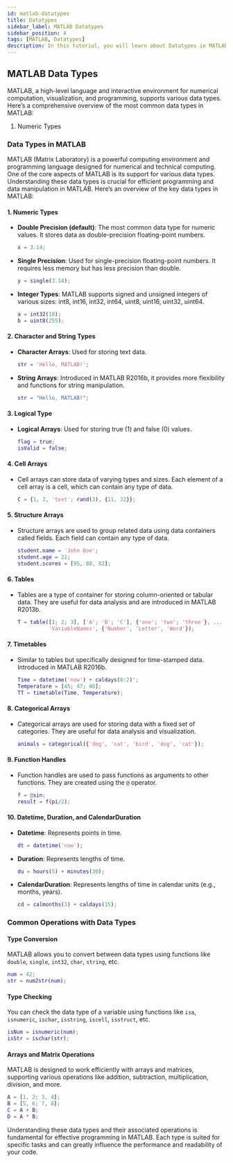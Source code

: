 ```yaml
---
id: matlab-datatypes
title: Datatypes
sidebar_label: MATLAB Datatypes
sidebar_position: 4
tags: [MATLAB, Datatypes]
description: In this tutorial, you will learn about Datatypes in MATLAB. MATLAB, a high-level language and interactive environment for numerical computation, visualization, and programming, supports various data types
---
```

## MATLAB Data Types
MATLAB, a high-level language and interactive environment for numerical computation, visualization, and programming, supports various data types. Here’s a comprehensive overview of the most common data types in MATLAB:

1. Numeric Types
 ### Data Types in MATLAB

MATLAB (Matrix Laboratory) is a powerful computing environment and programming language designed for numerical and technical computing. One of the core aspects of MATLAB is its support for various data types. Understanding these data types is crucial for efficient programming and data manipulation in MATLAB. Here’s an overview of the key data types in MATLAB:

#### 1. **Numeric Types**
   - **Double Precision (default)**: The most common data type for numeric values. It stores data as double-precision floating-point numbers.
     ```matlab
     x = 3.14;
     ```
   - **Single Precision**: Used for single-precision floating-point numbers. It requires less memory but has less precision than double.
     ```matlab
     y = single(3.14);
     ```
   - **Integer Types**: MATLAB supports signed and unsigned integers of various sizes: int8, int16, int32, int64, uint8, uint16, uint32, uint64.
     ```matlab
     a = int32(10);
     b = uint8(255);
     ```

#### 2. **Character and String Types**
   - **Character Arrays**: Used for storing text data.
     ```matlab
     str = 'Hello, MATLAB!';
     ```
   - **String Arrays**: Introduced in MATLAB R2016b, it provides more flexibility and functions for string manipulation.
     ```matlab
     str = "Hello, MATLAB!";
     ```

#### 3. **Logical Type**
   - **Logical Arrays**: Used for storing true (1) and false (0) values.
     ```matlab
     flag = true;
     isValid = false;
     ```

#### 4. **Cell Arrays**
   - Cell arrays can store data of varying types and sizes. Each element of a cell array is a cell, which can contain any type of data.
     ```matlab
     C = {1, 2, 'text'; rand(3), {11, 22}};
     ```

#### 5. **Structure Arrays**
   - Structure arrays are used to group related data using data containers called fields. Each field can contain any type of data.
     ```matlab
     student.name = 'John Doe';
     student.age = 21;
     student.scores = [95, 88, 92];
     ```

#### 6. **Tables**
   - Tables are a type of container for storing column-oriented or tabular data. They are useful for data analysis and are introduced in MATLAB R2013b.
     ```matlab
     T = table([1; 2; 3], ['A'; 'B'; 'C'], {'one'; 'two'; 'three'}, ...
               'VariableNames', {'Number', 'Letter', 'Word'});
     ```

#### 7. **Timetables**
   - Similar to tables but specifically designed for time-stamped data. Introduced in MATLAB R2016b.
     ```matlab
     Time = datetime('now') + caldays(0:2)';
     Temperature = [45; 47; 46];
     TT = timetable(Time, Temperature);
     ```

#### 8. **Categorical Arrays**
   - Categorical arrays are used for storing data with a fixed set of categories. They are useful for data analysis and visualization.
     ```matlab
     animals = categorical({'dog', 'cat', 'bird', 'dog', 'cat'});
     ```

#### 9. **Function Handles**
   - Function handles are used to pass functions as arguments to other functions. They are created using the `@` operator.
     ```matlab
     f = @sin;
     result = f(pi/2);
     ```

#### 10. **Datetime, Duration, and CalendarDuration**
   - **Datetime**: Represents points in time.
     ```matlab
     dt = datetime('now');
     ```
   - **Duration**: Represents lengths of time.
     ```matlab
     du = hours(5) + minutes(30);
     ```
   - **CalendarDuration**: Represents lengths of time in calendar units (e.g., months, years).
     ```matlab
     cd = calmonths(3) + caldays(15);
     ```

### Common Operations with Data Types

#### Type Conversion
MATLAB allows you to convert between data types using functions like `double`, `single`, `int32`, `char`, `string`, etc.
```matlab
num = 42;
str = num2str(num);
```

#### Type Checking
You can check the data type of a variable using functions like `isa`, `isnumeric`, `ischar`, `isstring`, `iscell`, `isstruct`, etc.
```matlab
isNum = isnumeric(num);
isStr = ischar(str);
```

#### Arrays and Matrix Operations
MATLAB is designed to work efficiently with arrays and matrices, supporting various operations like addition, subtraction, multiplication, division, and more.
```matlab
A = [1, 2; 3, 4];
B = [5, 6; 7, 8];
C = A + B;
D = A * B;
```

Understanding these data types and their associated operations is fundamental for effective programming in MATLAB. Each type is suited for specific tasks and can greatly influence the performance and readability of your code.
